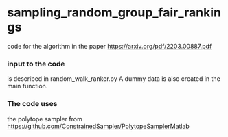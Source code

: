 # sampling_random_group_fair_rankings
code for the algorithm in the paper https://arxiv.org/pdf/2203.00887.pdf


### input to the code
is described in random_walk_ranker.py
A dummy data is also created in the main function.

### The code uses
the polytope sampler from https://github.com/ConstrainedSampler/PolytopeSamplerMatlab
